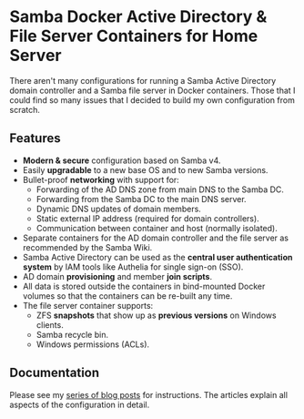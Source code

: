 # Samba Docker Active Directory & File Server Containers for Home Server

There aren't many configurations for running a Samba Active Directory domain controller and a Samba file server in Docker containers. Those that I could find so many issues that I decided to build my own configuration from scratch.

## Features

- **Modern & secure** configuration based on Samba v4.
- Easily **upgradable** to a new base OS and to new Samba versions.
- Bullet-proof **networking** with support for:
  - Forwarding of the AD DNS zone from main DNS to the Samba DC.
  - Forwarding from the Samba DC to the main DNS server.
  - Dynamic DNS updates of domain members.
  - Static external IP address (required for domain controllers).
  - Communication between container and host (normally isolated).
- Separate containers for the AD domain controller and the file server as recommended by the Samba Wiki.
- Samba Active Directory can be used as the **central user authentication system** by IAM tools like Authelia for single sign-on (SSO).
- AD domain **provisioning** and member **join scripts**.
- All data is stored outside the containers in bind-mounted Docker volumes so that the containers can be re-built any time.
- The file server container supports:
  - ZFS **snapshots** that show up as **previous versions** on Windows clients.
  - Samba recycle bin.
  - Windows permissions (ACLs).

## Documentation

Please see my [series of blog posts](https://helgeklein.com/blog/samba-active-directory-in-a-docker-container-installation-guide/) for instructions. The articles explain all aspects of the configuration in detail.